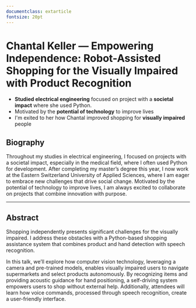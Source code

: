 ```yaml
---
documentclass: extarticle
fontsize: 20pt
---
```


# Chantal Keller — Empowering Independence: Robot-Assisted Shopping for the Visually Impaired with Product Recognition

 * **Studied electrical engineering** focused on project with a **societal
   impact** where she used Python.
 * Motivated by the **potential of technology** to improve lives
 * I'm exited to her how Chantal improved shopping for **visually impaired** people

## Biography

Throughout my studies in electrical engineering, I focused on projects with a societal impact, especially in the medical field, where I often used Python for development. After completing my master’s degree this year, I now work at the Eastern Switzerland University of Applied Sciences, where I am eager to embrace new challenges that drive social change. Motivated by the potential of technology to improve lives, I am always excited to collaborate on projects that combine innovation with purpose.


----

## Abstract

Shopping independently presents significant challenges for the visually impaired. I address these obstacles with a Python-based shopping assistance system that combines product and hand detection with speech recognition.

In this talk, we’ll explore how computer vision technology, leveraging a camera and pre-trained models, enables visually impaired users to navigate supermarkets and select products autonomously. By recognizing items and providing acoustic guidance for hand positioning, a self-driving system empowers users to shop without external help. Additionally, attendees will learn how voice commands, processed through speech recognition, create a user-friendly interface.

